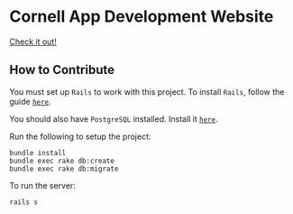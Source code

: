 # Cornell App Development Website

[Check it out!](http://www.cuappdev.org/)

## How to Contribute

You must set up `Rails` to work with this project.  To install `Rails`, follow the guide [`here`](http://railsapps.github.io/installrubyonrails-mac.html).

You should also have `PostgreSQL` installed.  Install it [`here`](https://postgresapp.com/).  

Run the following to setup the project:

```
bundle install
bundle exec rake db:create
bundle exec rake db:migrate
```

To run the server:

```
rails s
```
